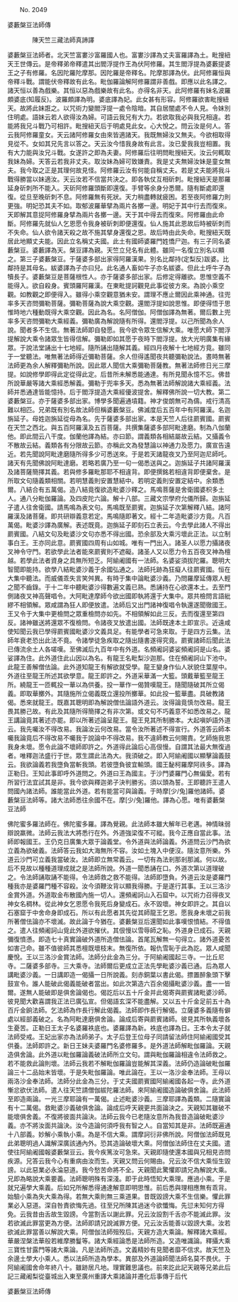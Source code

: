 ﻿　　No. 2049

婆藪槃豆法師傳

　　　　陳天竺三藏法師真諦譯


婆藪槃豆法師者。北天竺富婁沙富羅國人也。富婁沙譯為丈夫富羅譯為土。毗搜紐天王世傳云。是帝釋弟帝釋遣其出閻浮提作王為伏阿修羅。其生閻浮提為婆藪提婆王之子有修羅。名因陀羅陀摩那。因陀羅是帝釋名。陀摩那譯為伏。此阿修羅恒與帝釋斗戰。謂能伏帝釋故有此名。毗伽羅論解阿修羅謂非善戲。即應以此名譯之。諸天恒以善為戲樂。其恒以惡為戲樂故有此名。亦得名非天。此阿修羅有妹名波羅頗婆底(知履反)。波羅頗譯為明。婆底譯為妃。此女甚有形容。阿修羅欲害毗搜紐天。故將此妹誑之。以咒術力變閻浮提一處令陰暗。其自居闇處不令人見。令妹別住明處。語妹云若人欲得汝為婦。可語云我兄有大力。若欲取我必與我兄相違。若能將我兄斗戰乃可相許。毗搜紐天后于明處見此女。心大悅之。問云汝是何人。答云我阿修羅童女。天云諸阿修羅女由來皆適諸天。我既無婦汝又無夫。今欲相取得見從不。女如其兄先言以答之。天云汝今惜我身故有此言。汝已愛我我豈相置。我有大力能與汝兄斗戰。女遂許之即為夫妻。阿修羅后往明問毗搜紐天。汝云何輒取我妹為婦。天答云若我非丈夫。取汝妹為婦可致嫌責。我是丈夫無婦汝妹是童女無夫。我今取之正是其理何故見怪。阿修羅云汝有何能自稱丈夫。若是丈夫能將我斗戰得勝當以妹適汝。天云汝若不信當共決之。即各執仗互相斫刺。毗搜紐天是那羅延身斫刺所不能入。天斫阿修羅頭斷即還復。手臂等余身分悉爾。隨有斷處即還復。從旦至晚斫刺不息。阿修羅無有死狀。天力稍盡轉就疲困。若至夜阿修羅力則更強。明妃恐其夫不如。取郁波羅華擘為兩片各擲一邊。明妃于其中行去而復來。天即解其意捉阿修羅身擘為兩片各擲一邊。天于其中得去而復來。阿修羅由此命斷。阿修羅先就仙人乞恩愿令我身被斫刺即便還復。仙人施其此恩故后時被斫刺而不失命。仙人欲令諸天殺之故不施其擘身還復之恩。故后時由此失命。毗搜紐天既居此地顯丈夫能。因此立名稱丈夫國。此土有國師婆羅門姓憍尸迦。有三子同名婆藪槃豆。婆藪譯為天。槃豆譯為親。天竺立兒名有此體。雖同一名復立別名以顯之。第三子婆藪槃豆。于薩婆多部出家得阿羅漢果。別名比鄰持(定梨反)跋婆。比鄰持是其母名。紱婆譯為子亦曰兒。此名通人畜如牛子亦名紱婆。但此土呼牛子為犢長子。婆藪槃豆是菩薩根性人。亦于薩婆多部出家。后修定得離欲。思惟空義不能得入。欲自殺身。賓頭羅阿羅漢。在東毗提訶觀見此事從彼方來。為說小乘空觀。如教觀之即便得入。雖得小乘空觀意猶未安。謂理不應止爾因此乘神通。往兜率多天咨問彌勒菩薩。彌勒菩薩為說大乘空觀。還閻浮提如說思惟。即便得悟于思惟時地六種動既得大乘空觀。因此為名。名阿僧伽。阿僧伽譯為無著。爾后數上兜率多天咨問彌勒大乘經義。彌勒廣為解說隨有所得。還閻浮提。以己所聞為余人說。聞者多不生信。無著法師即自發愿。我今欲令眾生信解大乘。唯愿大師下閻浮提解說大乘令諸眾生皆得信解。彌勒即如其愿于夜時下閻浮提。放大光明廣集有緣眾。于說法堂誦出十七地經。隨所誦出隨解其義。經四月夜解十七地經方竟。雖同于一堂聽法。唯無著法師得近彌勒菩薩。余人但得遙聞夜共聽彌勒說法。晝時無著法師更為余人解釋彌勒所說。因此眾人聞信大乘彌勒菩薩教。無著法師修日光三摩提。如說修學即得此定從得此定。后昔所未解悉能通達。有所見聞永憶不忘。佛昔所說華嚴等諸大乘經悉解義。彌勒于兜率多天。悉為無著法師解說諸大乘經義。法師并悉通達皆能憶持。后于閻浮提造大乘經優波提舍。解釋佛所說一切大教。第二婆藪槃豆。亦于薩婆多部出家。博學多聞遍通墳籍。神才俊朗無可為儔。戒行清高難以相匹。兄弟既有別名故法師但稱婆藪槃豆。佛滅度后五百年中有阿羅漢。名迦旃延子。母姓迦旃延從母為名。先于薩婆多部出家。本是天竺人后往罽賓國。罽賓在天竺之西北。與五百阿羅漢及五百菩薩。共撰集薩婆多部阿毗達磨。制為八伽蘭他。即此間云八干度。伽蘭他譯為結。亦曰節。謂義類各相結屬故云結。又攝義令不散故云結。義類各有分限故云節。亦稱此文為發慧論以神通力及愿力。廣宣告遠近。若先聞說阿毗達磨隨所得多少可悉送來。于是若天諸龍夜叉乃至阿迦尼師吒。諸天有先聞佛說阿毗達磨。若略若廣乃至一句一偈悉送與之。迦旃延子共諸阿羅漢及諸菩薩簡擇其義。若與修多羅毗那耶不相違背。即便撰銘若相違背即便棄舍。是所取文句隨義類相關。若明慧義則安置慧結中。若明定義則安置定結中。余類悉爾。八結合有五萬偈。造八結竟復欲造毗婆沙釋之。馬鳴菩薩是舍衛國婆枳多土人。通八分毗伽羅論。及四皮陀六論。解十八部。三藏文宗學府允儀所歸。迦旃延子遣人往舍衛國。請馬鳴為表文句。馬鳴既至罽賓。迦旃延子次第解釋八結。諸阿羅漢及諸菩薩。即共研辯義意若定。馬鳴隨即著文。經十二年造毗婆沙方竟。凡百萬偈。毗婆沙譯為廣解。表述既竟。迦旃延子即刻石立表云。今去學此諸人不得出罽賓國。八結文句及毗婆沙文句亦悉不得出國。恐余部及大乘污壞此正法。以立制事白王。王亦同此意。罽賓國四周有山如城。唯有一門出入。諸圣人以愿力攝諸夜叉神令守門。若欲學此法者能來罽賓則不遮礙。諸圣人又以愿力令五百夜叉神為檀越。若學此法者資身之具無所短乏。阿緰阇國有一法師。名婆娑須拔陀羅。聰明大智聞即能持。欲學八結毗婆沙義于余國弘通之。法師托跡為狂癡人往罽賓國。恒在大集中聽法。而威儀乖失言笑舛異。有時于集中論毗婆沙義。乃問羅摩延傳眾人輕之聞不齒錄。于十二年中聽毗婆沙得數遍文義已熟。悉誦持在心欲還本土。去至門側諸夜叉神高聲唱令。大阿毗達摩師今欲出國即執將還于大集中。眾共檢問言語紕繆不相領解。眾咸謂為狂人即便放遣。法師后又出門諸神復唱令執還遂聞徹國王。王又令于大集中更檢問之眾重檢問亦如先。不相領解如此三反。去而復還至第四反。諸神雖送將還眾不復檢問。令諸夜叉放遣出國。法師既達本土即宣示。近遠咸使知聞云我已學得罽賓國毗婆沙文義具足。有能學者可急來取。于是四方云集。法師年衰老恐出此法不竟。令諸學徒急疾取之隨出隨書遂得究竟。罽賓諸師后聞此法已傳流余土人各嗟嘆。至佛滅后九百年中有外道。名頻阇訶婆娑頻阇訶是山名。婆娑譯為住。此外道住此山因以為名。有龍王名毗梨沙迦那。住在頻阇訶山下池中。此龍王善解僧佉論。此外道知龍王有解欲就受學。龍王變身作仙人狀貌住葉屋中。外道往至龍王所述其欲學意。龍王即許之。外道采華滿一大籃。頭戴華籃至龍王所。繞龍王一匝輒投一華以為供養。投一華作一偈贊嘆龍王。隨聞隨破其所立偈義。即取華擲外。其隨施所立偈義既立還投所擲華。如此投一籃華盡。具破教諸偈。悉來就龍王。既嘉其聰明即為解說僧佉論語外道云。汝得論竟慎勿改易。龍王畏其勝己故。有此及其隨所得簡擇之有非次第。或文句不巧義意不如悉改易之。龍王講論竟其著述亦罷。即以所著述論呈龍王。龍王見其所制勝本。大起嗔妒語外道云。我先囑汝不得改易。我論汝云何改易。當令汝所著述不得宣行。外道答云師本囑我論竟后不得改易不囑我于說論中不得改易。我不違師教云何賜責。乞師施我恩我身未壞。愿令此論不壞師即許之。外道得此論后心高佷慢。自謂其法最大無復過者。唯釋迦法盛行于世。眾生謂此法為大。我須破之。即入阿緰阇國以顯擊論義鼓云。我欲論義若我墮負當斬我頭。若彼墮負彼宜輸頭。國王馝柯羅摩阿祑多。譯為正勒日。王知此事即呼外道問之。外道曰王為國主。于沙門婆羅門心無偏愛。若有所習行法宜試其是非。我今欲與釋迦弟子決判勝劣。須以頭為誓。王即聽許王遣人問國內諸法師。誰能當此外道。若有能當可與論義。于時摩[少/兔]羅他諸師。婆藪槃豆法師等。諸大法師悉往余國不在。摩[少/兔]羅他。譯為心愿。唯有婆藪槃豆法師

佛陀蜜多羅法師在。佛陀蜜多羅。譯為覺親。此法師本雖大解年已老邁。神情昧弱辯說羸微。法師云我法大將悉行在外。外道強梁復不可縱。我今正應自當此事。法師即報國王。王仍克日廣集大眾于論義堂。令外道與法師論義。外道問云沙門為欲立義為欲破義。法師答云我如大海無所不容。汝如土塊入中便沒。隨汝意所樂。外道云沙門可立義我當破汝。法師即立無常義云。一切有為法剎那剎那滅。何以故。后不見故以種種道理成就之是法師所說。外道一聞悉誦在口。外道次第以道理破之。令法師誦取誦不能得。令法師救之救不能得。法師即墮負。外道云汝是婆羅門種我亦是婆羅門種不容殺。汝今須鞭汝背以顯我得勝。于是遂行其事。王以三洛沙金賞外道。外道取金布散國內施一切人。還頻阇訶山入石窟中。以咒術力召得夜叉神女名稠林。從此神女乞恩愿令我死后身變成石。永不毀壞。神女即許之。其自以石塞窟于中舍命身即成石。所以有此愿者其先從其師龍王乞恩。愿我身未壞之前我所著僧佉論亦不壞滅。故此論于今猶在。婆藪槃豆后還聞如此事嘆恨憤結。不得值之。遣人往頻阇訶山覓此外道欲摧伏。其佷慢以雪辱師之恥。外道身已成石。天親彌復憤懣。即造七十真實論破外道所造僧佉論。首尾瓦解無一句得立。諸外道憂苦如害己命。雖不值彼師其悉檀既壞枝末。無復所依。報仇雪恥于此為訖。眾人咸聞慶悅。王以三洛沙金賞法師。法師分此金為三分。于阿緰阇國起三寺。一比丘尼寺。二薩婆多部寺。三大乘寺。法師爾后更成立正法先學毗婆沙義已通。后為眾人講毗婆沙義。一日講即造一偈攝一日所說義。刻赤銅葉以書此偈。摽置醉象頭下擊鼓宣令。誰人能破此偈義能破者當出。如此次第造六百余偈攝毗婆沙義。盡一一皆爾。遂無人能破即是俱舍論偈也。偈訖后以五十斤金并此偈寄與罽賓諸毗婆沙師。彼見聞大歡喜謂我正法已廣弘宣。但偈語玄深不能盡解。又以五十斤金足前五十為百斤金餉法師。乞法師為作長行解此偈義。法師即作長行解偈。立薩婆多義隨有僻處以經部義破之。名為阿毗達磨俱舍論。論成后寄與罽賓諸師。彼見其所執義壞各生憂苦。正勒日王太子名婆羅袟底也。婆羅譯為新。袟底也譯為日。王本令太子就法師受戒。王妃出家亦為法師弟子。太子后登王位母子同請留法師住阿緰阇國受其供養。法師即許之。新日王妹夫婆羅門名婆修羅多。是外道法師解毗伽羅論。天親造俱舍論。此外道以毗伽羅論義破法師所立文句。謂與毗伽羅論相違令法師救之。若不能救此論則壞。法師云我若不解毗伽羅論豈能解其深義。法師仍造論破毗伽羅論三十二品始末皆壞。于是失毗伽羅論。唯此論在。王以一洛沙金奉法師。王母以兩洛沙金奉法師。法師分此金為三分。于丈夫國罽賓國阿緰阇國各起一寺。此外道慚忿欲伏法師。遣人往天竺請僧伽紱陀羅法師。來阿緰阇國造論破俱舍論。此法師至即造兩論。一光三摩耶論有一萬偈。止述毗婆沙義。三摩耶譯為義類。二隨實論有十二萬偈。救毗婆沙義破俱舍論。論成后呼天親更共面論決之。天親知其雖破不能壞俱舍義。不復將彼面共論決。法師云我今已老隨汝意所為我昔造論破毗婆沙義。亦不將汝面共論決。汝今造論何須呼我有智之人。自當知其是非。法師既遍通十八部義。妙解小乘執小乘。為是不信大乘。謂摩訶衍非佛所說。阿僧伽法師既見此弟聰明過人識解深廣該通內外。恐其造論破壞大乘。阿僧伽法師住在丈夫國。遣使往阿緰阇國報婆藪槃豆云。我今疾篤汝可急來。天親即隨使還本國與兄相見咨問疾源。兄答云我今心有重病由汝而生。天親又問云何賜由。兄云汝不信大乘恒生毀謗。以此惡業必永淪惡道。我今愁苦命將不全。天親聞此驚懼即請兄為解說大乘。兄即為略說大乘要義。法師聰明殊有深淺。即于此時悟知大乘理。應過小乘。于是就兄遍學大乘義。后如兄所解悉得通達解意即明思惟。前后悉與理相應無有乖背。始驗小乘為失大乘為得。若無大乘則無三乘道果。昔既毀謗大乘不生信樂。懼此罪業必入惡道。深自咎責欲悔先過。往至兄所陳其過迷今欲懺悔。先愆未知何方得免。云我昔由舌故生毀謗。今當割舌以謝此罪。兄云汝設割千舌亦不能滅此罪。汝若欲滅此罪當更為方便。法師即請兄說滅罪方便。兄云汝舌能善以毀謗大乘。汝若欲滅此罪當善以解說大乘。阿僧伽法師殂歿后。天親方造大乘論。解釋諸大乘經。華嚴涅槃法華般若維摩勝鬘等。諸大乘經論悉是法師所造。又造唯識論。釋攝大乘三寶性甘露門等諸大乘論。凡是法師所造。文義精妙有見聞者靡不信求。故天竺及余邊土學大小乘人。悉以法師所造為學本。異部及外道論師聞法師名莫不畏伏。于阿緰阇國舍命年終八十。雖跡居凡地。理實難思議也。前來訖此記天親等兄弟此后記三藏阇梨從臺城出入東至廣州重譯大乘諸論并遷化后事傳于后代

婆藪槃豆法師傳
